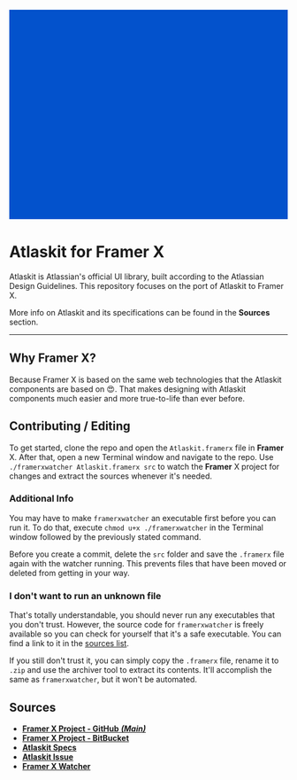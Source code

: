 ![Image](src/metadata/artwork.png)
# **Atlaskit** for **Framer** X

Atlaskit is Atlassian's official UI library, built according to the Atlassian Design Guidelines. This repository focuses on the port of Atlaskit to Framer X.  
  
More info on Atlaskit and its specifications can be found in the **Sources** section.

----

## Why **Framer** X?
Because Framer X is based on the same web technologies that the Atlaskit components are based on 😍. That makes designing with Atlaskit components much easier and more true-to-life than ever before.

## **Contributing** / **Editing**
To get started, clone the repo and open the `Atlaskit.framerx` file in **Framer** X.
After that, open a new Terminal window and navigate to the repo. Use `./framerxwatcher Atlaskit.framerx src` to watch the **Framer** X project for changes and extract the sources whenever it's needed.

### **Additional Info**

You may have to make `framerxwatcher` an executable first before you can run it. To do that, execute `chmod u+x ./framerxwatcher` in the Terminal window followed by the previously stated command.

Before you create a commit, delete the `src` folder and save the `.framerx` file again with the watcher running. This prevents files that have been moved or deleted from getting in your way.

### **I don't want to run an unknown file**
That's totally understandable, you should never run any executables that you don't trust. However, the source code for `framerxwatcher` is freely available so you can check for yourself that it's a safe executable. You can find a link to it in the [sources list](#Sources).  
  
If you still don't trust it, you can simply copy the `.framerx` file, rename it to `.zip` and use the archiver tool to extract its contents. It'll accomplish the same as `framerxwatcher`, but it won't be automated.

## **Sources**
- [**Framer X Project - GitHub** ***(Main)***](https://github.com/lucasritter/atlaskit-framerx/)
- [**Framer X Project - BitBucket**](https://bitbucket.org/lucasritter/atlaskit-framerx/)
- [**Atlaskit Specs**](https://atlaskit.atlassian.com)
- [**Atlaskit Issue**](https://bitbucket.org/atlassian/atlaskit-mk-2/issues/156/framer-x-kit)
- [**Framer X Watcher**](https://github.com/lucasritter/framer-x-watcher)